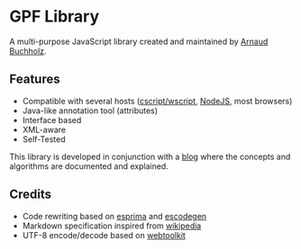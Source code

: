 # GPF Library

A multi-purpose JavaScript library created and maintained by
[Arnaud Buchholz](http://gpf-js.blogspot.com/).

## Features

* Compatible with several hosts
([cscript/wscript](http://technet.microsoft.com/en-us/library/bb490887.aspx),
[NodeJS](http://nodejs.org/), most browsers)
* Java-like annotation tool (attributes)
* Interface based
* XML-aware
* Self-Tested

This library is developed in conjunction with a
[blog](http://gpf-js.blogspot.com/) where the concepts and algorithms are
documented and explained.

## Credits
* Code rewriting based on [esprima](http://esprima.org/) and
[escodegen](https://github.com/Constellation/escodegen)
* Markdown specification inspired from
[wikipedia](http://en.wikipedia.org/wiki/Markdown)
* UTF-8 encode/decode based on [webtoolkit](http://www.webtoolkit.info/)

